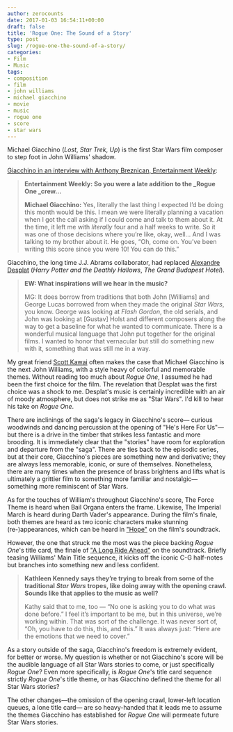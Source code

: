 ```yaml
---
author: zerocounts
date: 2017-01-03 16:54:11+00:00
draft: false
title: 'Rogue One: The Sound of a Story'
type: post
slug: /rogue-one-the-sound-of-a-story/
categories:
- Film
- Music
tags:
- composition
- film
- john williams
- michael giacchino
- movie
- music
- rogue one
- score
- star wars
---
```


Michael Giacchino (_Lost_, _Star Trek_, _Up_) is the first Star Wars film composer to step foot in John Williams' shadow.

[Giacchino in an interview with Anthony Breznican, Entertainment Weekly](http://ew.com/article/2016/11/23/rogue-one-composer-michael-giacchino-music-star-wars-standalone/):

> **Entertainment Weekly: So you were a late addition to the _Rogue One _crew…**
>
> **Michael Giacchino:** Yes, literally the last thing I expected I’d be doing this month would be this. I mean we were literally planning a vacation when I got the call asking if I could come and talk to them about it. At the time, it left me with _literally_ four and a half weeks to write. So it was one of those decisions where you’re like, okay, well… And I was talking to my brother about it. He goes, “Oh, come on. You’ve been writing this score since you were 10! You can do this.”

Giacchino, the long time J.J. Abrams collaborator, had replaced [Alexandre Desplat](http://www.hollywoodreporter.com/heat-vision/star-wars-rogue-one-replaces-929387) (_Harry Potter and the Deathly Hallows_, _The Grand Budapest Hotel_).

> **EW: What inspirations will we hear in the music?**
>
> MG: It does borrow from traditions that both John [Williams] and George Lucas borrowed from when they made the original _Star Wars_, you know. George was looking at _Flash Gordon_, the old serials, and John was looking at [Gustav] Holst and different composers along the way to get a baseline for what he wanted to communicate. There is a wonderful musical language that John put together for the original films. I wanted to honor that vernacular but still do something new with it, something that was still me in a way.

My great friend [Scott Kawai](http://www.imdb.com/name/nm3076949/) often makes the case that Michael Giacchino is the next John Williams, with a style heavy of colorful and memorable themes. Without reading too much about _Rogue One_, I assumed he had been the first choice for the film. The revelation that Desplat was the first choice was a shock to me. Desplat's music is certainly incredible with an air of moody atmosphere, but does not strike me as "Star Wars". I'd kill to hear his take on _Rogue One_.

There are inclinings of the saga's legacy in Giacchino's score— curious woodwinds and dancing percussion at the opening of "He's Here For Us"— but there is a drive in the timber that strikes less fantastic and more brooding. It is immediately clear that the "stories" have room for exploration and departure from the "saga". There are ties back to the episodic series, but at their core, Giacchino's pieces are something new and derivative; they are always less memorable, iconic, or sure of themselves. Nonetheless, there are many times when the presence of brass brightens and lifts what is ultimately a grittier film to something more familiar and nostalgic— something more reminiscent of Star Wars.

As for the touches of William's throughout Giacchino's score, The Force Theme is heard when Bail Organa enters the frame. Likewise, The Imperial March is heard during Darth Vader's appearance. During the film's finale, both themes are heard as two iconic characters make stunning (re-)appearances, which can be heard in ["Hope"](https://itun.es/us/b21Ogb?i=1185111630) on the film's soundtrack.

However, the one that struck me the most was the piece backing _Rogue One_'s title card, the finale of ["A Long Ride Ahead"](https://itun.es/us/b21Ogb?i=1185111587) on the soundtrack. Briefly teasing Williams' Main Title sequence, it kicks off the iconic C-G half-notes but branches into something new and less confident.

> **Kathleen Kennedy says they’re trying to break from some of the traditional _Star Wars_ tropes, like doing away with the opening crawl. Sounds like that applies to the music as well?**
>
> Kathy said that to me, too — “No one is asking you to do what was done before.” I feel it’s important to be me, but in this universe, we’re working within. That was sort of the challenge. It was never sort of, “Oh, you have to do this, this, and this.” It was always just: “Here are the emotions that we need to cover.”

As a story outside of the saga, Giacchino's freedom is extremely evident, for better or worse. My question is whether or not Giacchino's score will be the audible language of all Star Wars stories to come, or just specifically _Rogue One_? Even more specifically, is _Rogue One_'s title card sequence strictly _Rogue One_'s title theme, or has Giacchino defined the theme for all Star Wars stories?

The other changes—the omission of the opening crawl, lower-left location queues, a lone title card— are so heavy-handed that it leads me to assume the themes Giacchino has established for _Rogue One_ will permeate future Star Wars stories.

